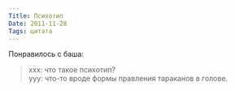 ```yaml
---
Title: Психотип
Date: 2011-11-28
Tags: цитата
---
```


Понравилось с баша:

>xxx: что такое психотип?<br/>
>yyy: что-то вроде формы правления тараканов в голове.